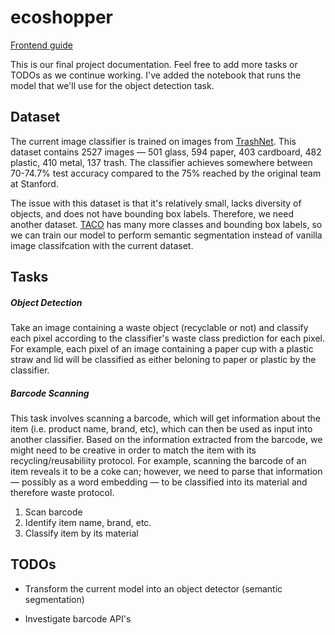 # ecoshopper

[Frontend guide](ecoShopperReact\README.md)

This is our final project documentation. Feel free to add more tasks or TODOs as we continue working. I've added the notebook that runs the model that we'll use for the object detection task. 

## Dataset

The current image classifier is trained on images from [TrashNet](https://github.com/garythung/trashnet#trashnet). This dataset contains 2527 images — 501 glass, 594 paper, 403 cardboard, 482 plastic, 410 metal, 137 trash. The classifier achieves somewhere between 70-74.7% test accuracy compared to the 75% reached by the original team at Stanford.

The issue with this dataset is that it's relatively small, lacks diversity of objects, and does not have bounding box labels. Therefore, we need another dataset. [TACO](https://github.com/pedropro/TACO) has many more classes and bounding box labels, so we can train our model to perform semantic segmentation instead of vanilla image classifcation with the current dataset.

## Tasks

##### Object Detection

Take an image containing a waste object (recyclable or not) and classify each pixel according to the classifier's waste class prediction for each pixel. For example, each pixel of an image containing a paper cup with a plastic straw and lid will be classified as either beloning to paper or plastic by the classifier. 

##### Barcode Scanning

This task involves scanning a barcode, which will get information about the item (i.e. product name, brand, etc), which can then be used as input into another classifier. Based on the information extracted from the barcode, we might need to be creative in order to match the item with its recycling/reusabiliity protocol. For example, scanning the barcode of an item reveals it to be a coke can; however, we need to parse that information — possibly as a word embedding — to be classified into its material and therefore waste protocol. 

1. Scan barcode 
2. Identify item name, brand, etc.
3. Classify item by its material

## TODOs

- Transform the current model into an object detector (semantic segmentation)

- Investigate barcode API's

  